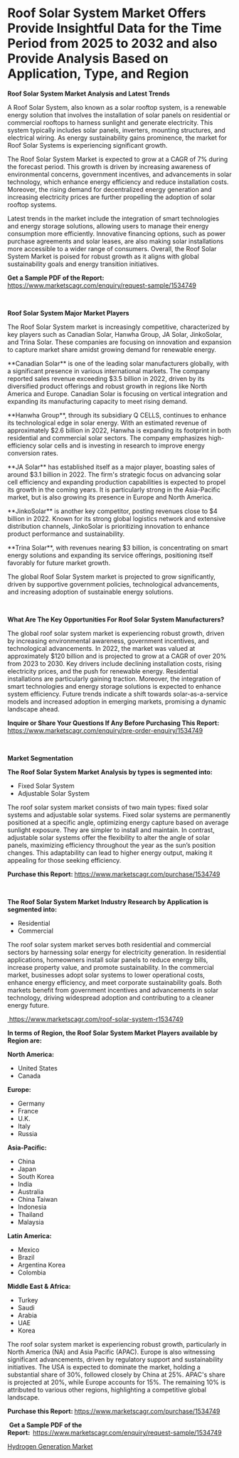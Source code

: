 <p><h1>Roof Solar System Market Offers Provide Insightful Data for the Time Period from 2025 to 2032 and also Provide Analysis Based on Application, Type, and Region</h1></p><p><strong>Roof Solar System Market Analysis and Latest Trends</strong></p>
<p><p>A Roof Solar System, also known as a solar rooftop system, is a renewable energy solution that involves the installation of solar panels on residential or commercial rooftops to harness sunlight and generate electricity. This system typically includes solar panels, inverters, mounting structures, and electrical wiring. As energy sustainability gains prominence, the market for Roof Solar Systems is experiencing significant growth.</p><p>The Roof Solar System Market is expected to grow at a CAGR of 7% during the forecast period. This growth is driven by increasing awareness of environmental concerns, government incentives, and advancements in solar technology, which enhance energy efficiency and reduce installation costs. Moreover, the rising demand for decentralized energy generation and increasing electricity prices are further propelling the adoption of solar rooftop systems.</p><p>Latest trends in the market include the integration of smart technologies and energy storage solutions, allowing users to manage their energy consumption more efficiently. Innovative financing options, such as power purchase agreements and solar leases, are also making solar installations more accessible to a wider range of consumers. Overall, the Roof Solar System Market is poised for robust growth as it aligns with global sustainability goals and energy transition initiatives.</p></p>
<p><strong>Get a Sample PDF of the Report:&nbsp;</strong> <a href="https://www.marketscagr.com/enquiry/request-sample/1534749?utm_campaign=3249&utm_medium=2&utm_source=Github&utm_content=ia&utm_term=07042025&utm_id=roof-solar-system">https://www.marketscagr.com/enquiry/request-sample/1534749</a></p>
<p>&nbsp;</p>
<p><strong>Roof Solar System Major Market Players</strong></p>
<p><p>The Roof Solar System market is increasingly competitive, characterized by key players such as Canadian Solar, Hanwha Group, JA Solar, JinkoSolar, and Trina Solar. These companies are focusing on innovation and expansion to capture market share amidst growing demand for renewable energy.</p><p>**Canadian Solar** is one of the leading solar manufacturers globally, with a significant presence in various international markets. The company reported sales revenue exceeding $3.5 billion in 2022, driven by its diversified product offerings and robust growth in regions like North America and Europe. Canadian Solar is focusing on vertical integration and expanding its manufacturing capacity to meet rising demand.</p><p>**Hanwha Group**, through its subsidiary Q CELLS, continues to enhance its technological edge in solar energy. With an estimated revenue of approximately $2.6 billion in 2022, Hanwha is expanding its footprint in both residential and commercial solar sectors. The company emphasizes high-efficiency solar cells and is investing in research to improve energy conversion rates.</p><p>**JA Solar** has established itself as a major player, boasting sales of around $3.1 billion in 2022. The firm's strategic focus on advancing solar cell efficiency and expanding production capabilities is expected to propel its growth in the coming years. It is particularly strong in the Asia-Pacific market, but is also growing its presence in Europe and North America.</p><p>**JinkoSolar** is another key competitor, posting revenues close to $4 billion in 2022. Known for its strong global logistics network and extensive distribution channels, JinkoSolar is prioritizing innovation to enhance product performance and sustainability.</p><p>**Trina Solar**, with revenues nearing $3 billion, is concentrating on smart energy solutions and expanding its service offerings, positioning itself favorably for future market growth.</p><p>The global Roof Solar System market is projected to grow significantly, driven by supportive government policies, technological advancements, and increasing adoption of sustainable energy solutions.</p></p>
<p>&nbsp;</p>
<p><strong>What Are The Key Opportunities For Roof Solar System Manufacturers?</strong></p>
<p><p>The global roof solar system market is experiencing robust growth, driven by increasing environmental awareness, government incentives, and technological advancements. In 2022, the market was valued at approximately $120 billion and is projected to grow at a CAGR of over 20% from 2023 to 2030. Key drivers include declining installation costs, rising electricity prices, and the push for renewable energy. Residential installations are particularly gaining traction. Moreover, the integration of smart technologies and energy storage solutions is expected to enhance system efficiency. Future trends indicate a shift towards solar-as-a-service models and increased adoption in emerging markets, promising a dynamic landscape ahead.</p></p>
<p><strong>Inquire or Share Your Questions If Any Before Purchasing This Report:</strong> <a href="https://www.marketscagr.com/enquiry/pre-order-enquiry/1534749?utm_campaign=3249&utm_medium=2&utm_source=Github&utm_content=ia&utm_term=07042025&utm_id=roof-solar-system">https://www.marketscagr.com/enquiry/pre-order-enquiry/1534749</a></p>
<p>&nbsp;</p>
<p><strong>Market Segmentation</strong></p>
<p><strong>The Roof Solar System Market Analysis by types is segmented into:</strong></p>
<p><ul><li>Fixed Solar System</li><li>Adjustable Solar System</li></ul></p>
<p><p>The roof solar system market consists of two main types: fixed solar systems and adjustable solar systems. Fixed solar systems are permanently positioned at a specific angle, optimizing energy capture based on average sunlight exposure. They are simpler to install and maintain. In contrast, adjustable solar systems offer the flexibility to alter the angle of solar panels, maximizing efficiency throughout the year as the sun’s position changes. This adaptability can lead to higher energy output, making it appealing for those seeking efficiency.</p></p>
<p><strong>Purchase this Report:&nbsp;</strong><a href="https://www.marketscagr.com/purchase/1534749?utm_campaign=3249&utm_medium=2&utm_source=Github&utm_content=ia&utm_term=07042025&utm_id=roof-solar-system">https://www.marketscagr.com/purchase/1534749</a></p>
<p>&nbsp;</p>
<p><strong>The Roof Solar System Market Industry Research by Application is segmented into:</strong></p>
<p><ul><li>Residential</li><li>Commercial</li></ul></p>
<p><p>The roof solar system market serves both residential and commercial sectors by harnessing solar energy for electricity generation. In residential applications, homeowners install solar panels to reduce energy bills, increase property value, and promote sustainability. In the commercial market, businesses adopt solar systems to lower operational costs, enhance energy efficiency, and meet corporate sustainability goals. Both markets benefit from government incentives and advancements in solar technology, driving widespread adoption and contributing to a cleaner energy future.</p></p>
<p><a href="https://www.marketscagr.com/roof-solar-system-r1534749?utm_campaign=3249&utm_medium=2&utm_source=Github&utm_content=ia&utm_term=07042025&utm_id=roof-solar-system">&nbsp;https://www.marketscagr.com/roof-solar-system-r1534749</a></p>
<p><strong>In terms of Region, the Roof Solar System Market Players available by Region are:</strong></p>
<p>
    <p> <strong> North America: </strong>
        <ul>
            <li>United States</li>
            <li>Canada</li>
        </ul>
        </p> 
    <p> <strong> Europe: </strong>
        <ul>
            <li>Germany</li>
            <li>France</li>
            <li>U.K.</li>
            <li>Italy</li>
            <li>Russia</li>
        </ul>
        </p> 
    <p> <strong> Asia-Pacific: </strong>
        <ul>
            <li>China</li>
            <li>Japan</li>
            <li>South Korea</li>
            <li>India</li>
            <li>Australia</li>
            <li>China Taiwan</li>
            <li>Indonesia</li>
            <li>Thailand</li>
            <li>Malaysia</li>
        </ul>
        </p> 
    <p> <strong> Latin America: </strong>
        <ul>
            <li>Mexico</li>
            <li>Brazil</li>
            <li>Argentina Korea</li>
            <li>Colombia</li>
        </ul>
        </p> 
    <p> <strong> Middle East & Africa: </strong>
        <ul>
            <li>Turkey</li>
            <li>Saudi</li>
            <li>Arabia</li>
            <li>UAE</li>
            <li>Korea</li>
        </ul>
    </p>
    </p>
<p><p>The roof solar system market is experiencing robust growth, particularly in North America (NA) and Asia Pacific (APAC). Europe is also witnessing significant advancements, driven by regulatory support and sustainability initiatives. The USA is expected to dominate the market, holding a substantial share of 30%, followed closely by China at 25%. APAC's share is projected at 20%, while Europe accounts for 15%. The remaining 10% is attributed to various other regions, highlighting a competitive global landscape.</p></p>
<p><strong>Purchase this Report: </strong><a href="https://www.marketscagr.com/purchase/1534749?utm_campaign=3249&utm_medium=2&utm_source=Github&utm_content=ia&utm_term=07042025&utm_id=roof-solar-system">https://www.marketscagr.com/purchase/1534749</a></p>
<p>&nbsp;<strong>Get a Sample PDF of the Report:&nbsp;&nbsp;</strong><a href="https://www.marketscagr.com/enquiry/request-sample/1534749?utm_campaign=3249&utm_medium=2&utm_source=Github&utm_content=ia&utm_term=07042025&utm_id=roof-solar-system">https://www.marketscagr.com/enquiry/request-sample/1534749</a></p>
<p><strong></strong></p>
<p><p><a href="https://github.com/huelarnzeba29/Market-Research-Report-List-1/blob/main/hydrogen-generation-market.md?utm_campaign=3249&utm_medium=2&utm_source=Github&utm_content=ia&utm_term=07042025&utm_id=roof-solar-system">Hydrogen Generation Market</a></p></p>